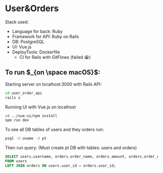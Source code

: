 # User&Orders
Stack used: 
- Language for back: Ruby
- Framework for API: Ruby on Rails
- DB: PostgreSQL 
- UI: Vue.js
- DeployTools: Dockerfile 
  - CI for Rails with GitFlows (failed 😭)

## To run $_{on  \space macOS}$:
Starting server on localhost:3000 with Rails API: 
```zsh
cd user_order_api
rails s 
```

Running UI with Vue.js on localhost 
```zsh
cd ../vue-ui/npm install  
npm run dev  
```

To see all DB tables of users and they orders run:

```zsh
psql -U uname -d pt
```

Then run query: (Must create pt DB with tables: users and orders)
```SQL
SELECT users.username, orders.order_name, orders.amount, orders.order_date
FROM users
LEFT JOIN orders ON users.user_id = orders.user_id;
```
